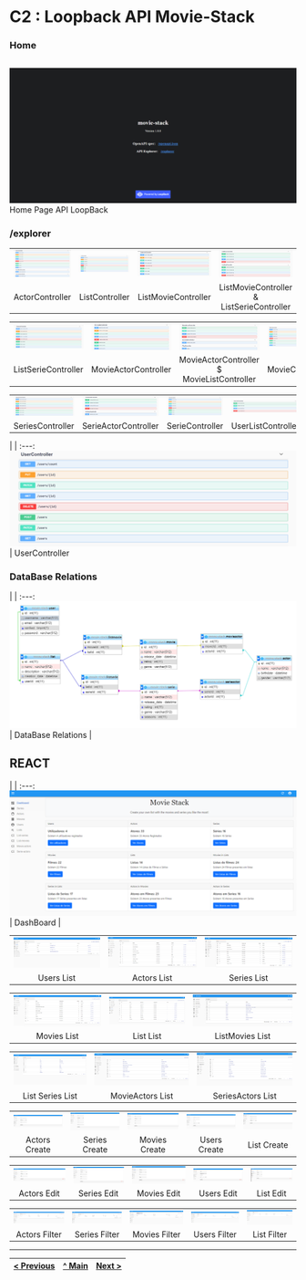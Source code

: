 # C2 : Loopback API Movie-Stack

### Home
| |
:---: |
![img0](img/1.png)
Home Page API LoopBack


### /explorer
| | | | |
:---: | :---: | :---: | :---:
![img01](img/actorcontroller.png) | ![img02](img/listcontroller.png) | ![img03](img/listmoviecontroller.png) | ![img04](img/listmoviecontroller_listseriecontrololer.png)
ActorController |  ListController | ListMovieController | ListMovieController & ListSerieController | 

| | | | |
:---: | :---: | :---: | :---:
![img05](img/listseriecontroller.png) | ![img06](img/movieactorcontroller.png) | ![img07](img/movieactorcontroller_movielistcontroller.png) | ![img08](img/moviecontroller.png)
ListSerieController | MovieActorController | MovieActorController $ MovieListController | MovieController |

| | | | |
:---: | :---: | :---: | :---:
![img09](img/serieacotrcontroller.png) | ![img010](img/serieactorcontroller.png) | ![img011](img/seriecontroller.png) | ![img011](img/userlistcontroller.png)
SeriesController | SerieActorController | SerieController | UserListController | 

| |
:---: 
![img09](img/usercontroller.png) |
UserController 


### DataBase Relations
| |
:---:
![Relations](img/relacoes.png) |
DataBase Relations |

## REACT
| |
:---:
![Relations](/docs/img/dashboard.png) |
DashBoard |


| | | | 
:---: | :---: | :---: 
![img01](/docs/img/userslobby.PNG) | ![img02](/docs/img/actorslobby.PNG) | ![img03](/docs/img/Serieslobby.PNG)
Users List | Actors List | Series List

| | | | 
:---: | :---: | :---: 
![img01](/docs/img/movieslobby.PNG) | ![img02](/docs/img/listslobby.PNG) | ![img03](/docs/img/listmovieslobby.PNG)
Movies List | List List | ListMovies List

| | | | 
:---: | :---: | :---: 
![img01](/docs/img/listserieslobby.PNG) | ![img02](/docs/img/movieacotrslobby.PNG) | ![img03](/docs/img/serieactorslobby.PNG)
List Series List | MovieActors List | SeriesActors List



| | | | | |
:---: | :---: | :---: | :---: | :---:
![img01](/docs/img/actorcreate.PNG) | ![img02](/docs/img/seriescreate.PNG) | ![img03](/docs/img/moviescreate.PNG) | ![img04](/docs/img/userscreate.PNG) | ![img05](/docs/img/listscreate.PNG)
Actors Create | Series Create | Movies Create | Users Create | List Create


| | | | | |
:---: | :---: | :---: | :---: | :---:
![img01](/docs/img/actorsedit.PNG) | ![img02](/docs/img/seriesedit.PNG) | ![img03](/docs/img/moviesedit.PNG) | ![img04](/docs/img/usersedit.PNG) | ![img05](/docs/img/listsedit.PNG)
Actors Edit | Series Edit | Movies Edit | Users Edit | List Edit


| | | | | |
:---: | :---: | :---: | :---: | :---:
![img10](/docs/img/actorsfiltro.PNG) | ![img02](/docs/img/SeriesFiltro.PNG) | ![img03](/docs/img/moviesfiltro.PNG) | ![img04](/docs/img/usersFiltrar.PNG) | ![img05](/docs/img/listsfiltro.PNG)
Actors Filter | Series Filter | Movies Filter | Users Filter | List Filter

---
[< Previous](c1.md) | [^ Main](https://github.com/movie-stack/report-main/tree/main/docs) | [Next >](c3.md)
:--- | :---: | ---: 
